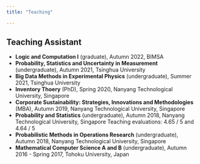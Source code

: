 ```yaml
---
title: "Teaching"

---
```

##  Teaching Assistant
- **Logic and Computation I** (graduate), Autumn 2022, BIMSA
- **Probability, Statistics and Uncertainty in Measurement** (undergraduate), Autumn 2021, Tsinghua University
- **Big Data Methods in Experimental Physics** (undergraduate), Summer 2021, Tsinghua University
- **Inventory Thoery** (PhD), Spring 2020, Nanyang Technological University, Singapore
- **Corporate Sustainability: Strategies, Innovations and Methodologies** (MBA), Autumn 2019, Nanyang Technological University, Singapore
- **Probability and Statistics** (undergraduate), Autumn 2018, Nanyang Technological University, Singapore
  Teaching evaluations: 4.65 / 5 and 4.64 / 5
- **Probabilistic Methods in Operations Research** (undergraduate), Autumn 2018, Nanyang Technological University, Singapore
- **Mathematical Computer Science A and B** (undergraduate), Autumn 2016 - Spring 2017, Tohoku University, Japan
